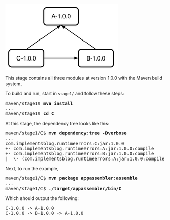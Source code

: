<img src="dependencies.png"/>

This stage contains all three modules at version 1.0.0 with the Maven build
system.

To build and run, start in `stage1/` and follow these steps:

<pre>maven/stage1$ <strong>mvn install</strong>
...
maven/stage1$ <strong>cd C</strong></pre>
At this stage, the dependency tree looks like this:

<pre>maven/stage1/C$ <strong>mvn dependency:tree -Dverbose</strong>
...
com.implementsblog.runtimeerrors:C:jar:1.0.0
+- com.implementsblog.runtimeerrors:A:jar:1.0.0:compile
+- com.implementsblog.runtimeerrors:B:jar:1.0.0:compile
|  \- (com.implementsblog.runtimeerrors:A:jar:1.0.0:compile - omitted for duplicate)</pre>

Next, to run the example,

<pre>maven/stage1/C$ <strong>mvn package appassembler:assemble</strong>
...
maven/stage1/C$ <strong>./target/appassembler/bin/C</strong></pre>

Which should output the following:

<pre>C-1.0.0 -> A-1.0.0
C-1.0.0 -> B-1.0.0 -> A-1.0.0</pre>
